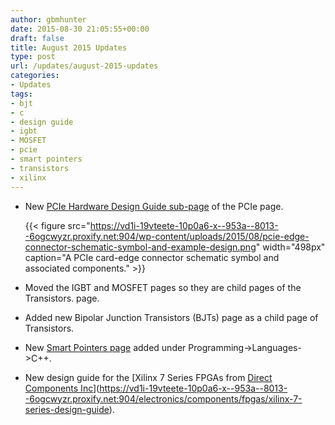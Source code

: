 ```yaml
---
author: gbmhunter
date: 2015-08-30 21:05:55+00:00
draft: false
title: August 2015 Updates
type: post
url: /updates/august-2015-updates
categories:
- Updates
tags:
- bjt
- c
- design guide
- igbt
- MOSFET
- pcie
- smart pointers
- transistors
- xilinx
---
```


* New [PCIe Hardware Design Guide sub-page](https://vd1i-19vteete-10p0a6-x--953a--8013--6ogcwyzr.proxify.net:904/electronics/communication-protocols/pci-express-pcie/pcie-hardware-design-guide) of the PCIe page.  

    {{< figure src="https://vd1i-19vteete-10p0a6-x--953a--8013--6ogcwyzr.proxify.net:904/wp-content/uploads/2015/08/pcie-edge-connector-schematic-symbol-and-example-design.png" width="498px" caption="A PCIe card-edge connector schematic symbol and associated components."  >}}  

* Moved the IGBT and MOSFET pages so they are child pages of the Transistors. page.
* Added new Bipolar Junction Transistors (BJTs) page as a child page of Transistors.
* New [Smart Pointers page](https://vd1i-19vteete-10p0a6-x--953a--8013--6ogcwyzr.proxify.net:904/programming/languages/c-plus-plus/smart-pointers) added under Programming->Languages->C++.
* New design guide for the [Xilinx 7 Series FPGAs from [Direct Components Inc](http://www.directics.com/xilinx-fpga/)](https://vd1i-19vteete-10p0a6-x--953a--8013--6ogcwyzr.proxify.net:904/electronics/components/fpgas/xilinx-7-series-design-guide).
